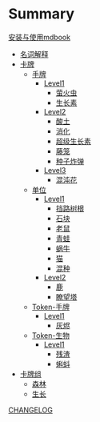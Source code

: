 # Summary

[安装与使用mdbook](安装与使用mdbook.md)

- [名词解释](名词解释.md)
- [卡牌]()
    - [手牌]()
        - [Level1]()
            - [萤火虫](卡牌/萤火虫.md)
            - [生长素](卡牌/生长素.md)
        - [Level2]()
            - [酸土](卡牌/酸土.md)
            - [消化](卡牌/消化.md)
            - [超级生长素](卡牌/超级生长素.md)
            - [藤笼](卡牌/藤笼.md)
            - [种子炸弹](卡牌/种子炸弹.md)
        - [Level3]()
            - [混沌花](卡牌/混沌花.md)
    - [单位]()
        - [Level1]()
            - [挡路树根](卡牌/挡路树根.md)
            - [石块](卡牌/石块.md)
            - [老鼠](卡牌/老鼠.md)
            - [青蛙](卡牌/青蛙.md)
            - [蜗牛](卡牌/蜗牛.md)
            - [猫](卡牌/猫.md)
            - [混种](卡牌/混种.md)
        - [Level2]()
            - [鹿](卡牌/鹿.md)
            - [瞭望塔](卡牌/瞭望塔.md)
    - [Token-手牌]()
        - [Level1]()
            - [灰烬](卡牌/灰烬.md)
    - [Token-生物]()
        - [Level1]()
            - [残渣](卡牌/残渣.md)
            - [蝌蚪](卡牌/蝌蚪.md)
- [卡牌组]()
    - [森林](卡牌组/森林.md)
    - [生长](卡牌组/生长.md)

[CHANGELOG](CHANGELOG.md)
